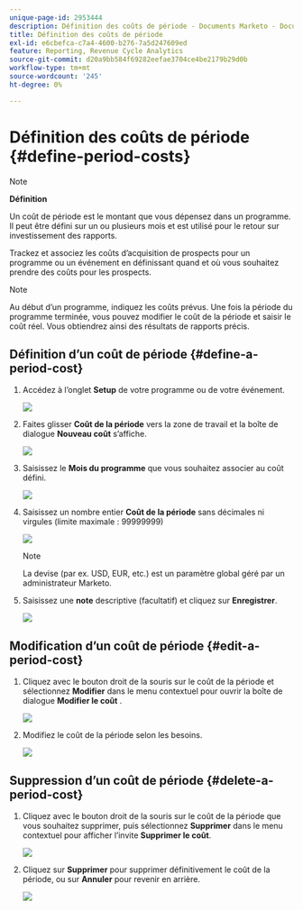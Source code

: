 ```yaml
---
unique-page-id: 2953444
description: Définition des coûts de période - Documents Marketo - Documentation du produit
title: Définition des coûts de période
exl-id: e6cbefca-c7a4-4600-b276-7a5d247609ed
feature: Reporting, Revenue Cycle Analytics
source-git-commit: d20a9bb584f69282eefae3704ce4be2179b29d0b
workflow-type: tm+mt
source-wordcount: '245'
ht-degree: 0%

---
```


# Définition des coûts de période {#define-period-costs}

>[!NOTE]
>
>**Définition**
>
>Un coût de période est le montant que vous dépensez dans un programme. Il peut être défini sur un ou plusieurs mois et est utilisé pour le retour sur investissement des rapports.

Trackez et associez les coûts d’acquisition de prospects pour un programme ou un événement en définissant quand et où vous souhaitez prendre des coûts pour les prospects.

>[!NOTE]
>
>Au début d’un programme, indiquez les coûts prévus. Une fois la période du programme terminée, vous pouvez modifier le coût de la période et saisir le coût réel. Vous obtiendrez ainsi des résultats de rapports précis.

## Définition d’un coût de période {#define-a-period-cost}

1. Accédez à l’onglet **Setup** de votre programme ou de votre événement.

   ![](assets/image2015-4-24-11-3a13-3a27.png)

1. Faites glisser **Coût de la période** vers la zone de travail et la boîte de dialogue **Nouveau coût** s’affiche.

   ![](assets/image2015-4-24-16-3a31-3a15.png)

1. Saisissez le **Mois du programme** que vous souhaitez associer au coût défini.

   ![](assets/image2015-4-24-16-3a11-3a30.png)

1. Saisissez un nombre entier **Coût de la période** sans décimales ni virgules (limite maximale : 99999999)

   ![](assets/image2015-4-24-16-3a10-3a24.png)

   >[!NOTE]
   >
   >La devise (par ex. USD, EUR, etc.) est un paramètre global géré par un administrateur Marketo.

1. Saisissez une **note** descriptive (facultatif) et cliquez sur **Enregistrer**.

   ![](assets/image2015-4-24-16-3a21-3a16.png)

## Modification d’un coût de période {#edit-a-period-cost}

1. Cliquez avec le bouton droit de la souris sur le coût de la période et sélectionnez **Modifier** dans le menu contextuel pour ouvrir la boîte de dialogue **Modifier le coût** .

   ![](assets/image2015-4-24-16-3a26-3a29.png)

1. Modifiez le coût de la période selon les besoins.

   ![](assets/image2015-4-24-16-3a27-3a38.png)

## Suppression d’un coût de période {#delete-a-period-cost}

1. Cliquez avec le bouton droit de la souris sur le coût de la période que vous souhaitez supprimer, puis sélectionnez **Supprimer** dans le menu contextuel pour afficher l’invite **Supprimer le coût**.

   ![](assets/image2015-4-24-16-3a33-3a32.png)

1. Cliquez sur **Supprimer** pour supprimer définitivement le coût de la période, ou sur **Annuler** pour revenir en arrière.

   ![](assets/image2015-4-24-16-3a34-3a38.png)
